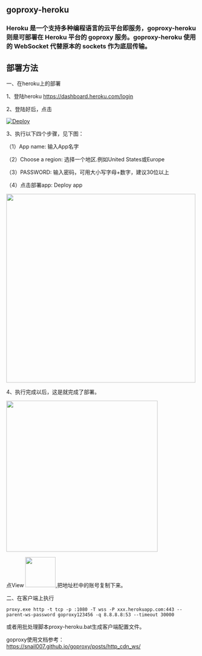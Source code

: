 ## goproxy-heroku

### Heroku 是一个支持多种编程语言的云平台即服务，goproxy-heroku 则是可部署在 Heroku 平台的 goproxy 服务。goproxy-heroku 使用的 WebSocket 代替原本的 sockets 作为底层传输。


## 部署方法

一、在heroku上的部署

1、登陆heroku https://dashboard.heroku.com/login

2、登陆好后，点击

[![Deploy](https://www.herokucdn.com/deploy/button.png)](https://heroku.com/deploy?template=https://github.com/fgdx/goproxy-heroku)

3、执行以下四个步骤，见下图：

（1）App name: 输入App名字

（2）Choose a region: 选择一个地区.例如United States或Europe

（3）PASSWORD: 输入密码，可用大小写字母+数字，建议30位以上

（4）点击部署app: Deploy app

<img src="/doc/1.png" width="500px" height="auto">

4、执行完成以后，这是就完成了部署。

<img src="/doc/2.png" width="400px" height="auto">

点View <img src="/doc/111.png" width="80px" height="auto">,把地址栏中的账号复制下来。

二、在客户端上执行

`proxy.exe http -t tcp -p :1080 -T wss -P xxx.herokuapp.com:443 --parent-ws-password goproxy123456 -q 8.8.8.8:53 --timeout 30000`

或者用批处理脚本proxy-heroku.bat生成客户端配置文件。



goproxy使用文档参考：https://snail007.github.io/goproxy/posts/http_cdn_ws/
